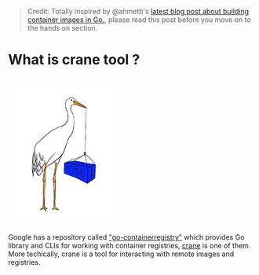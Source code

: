 > Credit: Totally inspired by @ahmetb's [latest blog post about building container images in Go.](ahmet.im/blog/building-container-images-in-go), please read this post before you move on to the hands on section.

# What is crane tool ?

<img src="https://github.com/google/go-containerregistry/raw/main/images/crane.png" height="300"/>

Google has a repository called ["go-containerregistry"](https://github.com/google/go-containerregistry) which provides Go library and CLIs for working with container registries, [crane](https://github.com/google/go-containerregistry/blob/main/cmd/crane/README.md) is one of them. More techically, crane is a tool for interacting with remote images and registries.
